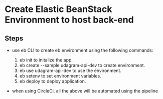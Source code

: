 # Create Elastic BeanStack Environment to host back-end

## Steps

-   use eb CLI to create eb environment using the following commands:

    1. eb init to initalize the app.
    2. eb create --sample udagram-api-dev to create environment.
    3. eb use udagram-api-dev to use the environment.
    4. eb setenv to set environment variables.
    5. eb deploy to deploy application.

-   when using CircleCi, all the above will be automated using the pipeline
